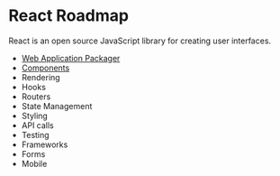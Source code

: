 # React Roadmap

React is an open source JavaScript library for creating user interfaces.

- [Web Application Packager](/documents/framework-docs/react-docs/cli-tools.md)
- [Components](/documents/framework-docs/react-docs/components.md)
- Rendering
- Hooks
- Routers
- State Management
- Styling
- API calls
- Testing
- Frameworks
- Forms
- Mobile

